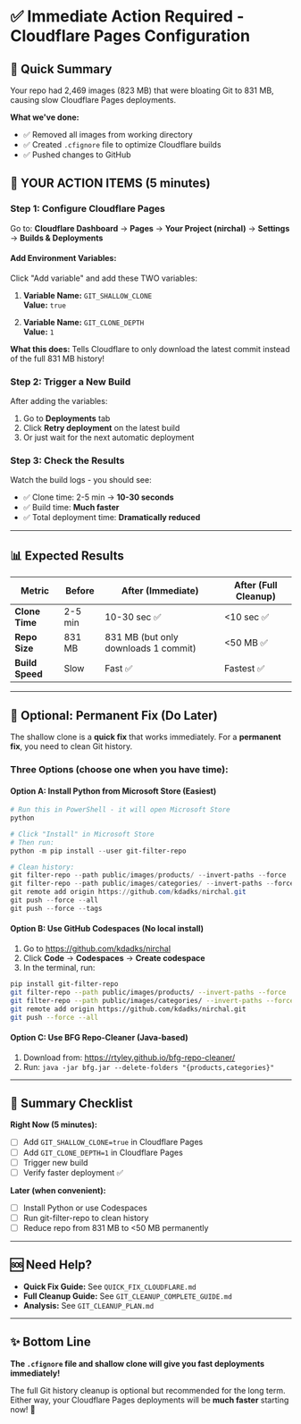 # ✅ Immediate Action Required - Cloudflare Pages Configuration

## 🎯 Quick Summary

Your repo had 2,469 images (823 MB) that were bloating Git to 831 MB, causing slow Cloudflare Pages deployments.

**What we've done:**
- ✅ Removed all images from working directory
- ✅ Created `.cfignore` file to optimize Cloudflare builds
- ✅ Pushed changes to GitHub

## 🚀 YOUR ACTION ITEMS (5 minutes)

### Step 1: Configure Cloudflare Pages

Go to: **Cloudflare Dashboard** → **Pages** → **Your Project (nirchal)** → **Settings** → **Builds & Deployments**

#### Add Environment Variables:

Click "Add variable" and add these TWO variables:

1. **Variable Name:** `GIT_SHALLOW_CLONE`  
   **Value:** `true`

2. **Variable Name:** `GIT_CLONE_DEPTH`  
   **Value:** `1`

**What this does:** Tells Cloudflare to only download the latest commit instead of the full 831 MB history!

### Step 2: Trigger a New Build

After adding the variables:
1. Go to **Deployments** tab
2. Click **Retry deployment** on the latest build
3. Or just wait for the next automatic deployment

### Step 3: Check the Results

Watch the build logs - you should see:
- ✅ Clone time: 2-5 min → **10-30 seconds**
- ✅ Build time: **Much faster**
- ✅ Total deployment time: **Dramatically reduced**

---

## 📊 Expected Results

| Metric | Before | After (Immediate) | After (Full Cleanup) |
|--------|--------|-------------------|---------------------|
| **Clone Time** | 2-5 min | 10-30 sec ✅ | <10 sec ✅ |
| **Repo Size** | 831 MB | 831 MB (but only downloads 1 commit) | <50 MB ✅ |
| **Build Speed** | Slow | Fast ✅ | Fastest ✅ |

---

## 🔮 Optional: Permanent Fix (Do Later)

The shallow clone is a **quick fix** that works immediately. For a **permanent fix**, you need to clean Git history.

### Three Options (choose one when you have time):

#### Option A: Install Python from Microsoft Store (Easiest)
```powershell
# Run this in PowerShell - it will open Microsoft Store
python

# Click "Install" in Microsoft Store
# Then run:
python -m pip install --user git-filter-repo

# Clean history:
git filter-repo --path public/images/products/ --invert-paths --force
git filter-repo --path public/images/categories/ --invert-paths --force
git remote add origin https://github.com/kdadks/nirchal.git
git push --force --all
git push --force --tags
```

#### Option B: Use GitHub Codespaces (No local install)
1. Go to https://github.com/kdadks/nirchal
2. Click **Code** → **Codespaces** → **Create codespace**
3. In the terminal, run:
```bash
pip install git-filter-repo
git filter-repo --path public/images/products/ --invert-paths --force
git filter-repo --path public/images/categories/ --invert-paths --force
git remote add origin https://github.com/kdadks/nirchal.git
git push --force --all
```

#### Option C: Use BFG Repo-Cleaner (Java-based)
1. Download from: https://rtyley.github.io/bfg-repo-cleaner/
2. Run: `java -jar bfg.jar --delete-folders "{products,categories}"`

---

## 📝 Summary Checklist

**Right Now (5 minutes):**
- [ ] Add `GIT_SHALLOW_CLONE=true` in Cloudflare Pages
- [ ] Add `GIT_CLONE_DEPTH=1` in Cloudflare Pages
- [ ] Trigger new build
- [ ] Verify faster deployment ✅

**Later (when convenient):**
- [ ] Install Python or use Codespaces
- [ ] Run git-filter-repo to clean history
- [ ] Reduce repo from 831 MB to <50 MB permanently

---

## 🆘 Need Help?

- **Quick Fix Guide:** See `QUICK_FIX_CLOUDFLARE.md`
- **Full Cleanup Guide:** See `GIT_CLEANUP_COMPLETE_GUIDE.md`
- **Analysis:** See `GIT_CLEANUP_PLAN.md`

---

## ✨ Bottom Line

**The `.cfignore` file and shallow clone will give you fast deployments immediately!**

The full Git history cleanup is optional but recommended for the long term. Either way, your Cloudflare Pages deployments will be **much faster** starting now! 🚀
